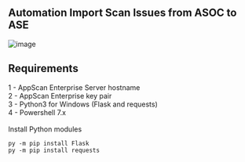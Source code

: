 ## Automation Import Scan Issues from ASOC to ASE

![image](https://user-images.githubusercontent.com/69405400/183984137-f057dc47-d958-4ab7-b3e2-5a43c53b2f7b.png)


## Requirements
1 - AppScan Enterprise Server hostname<br>
2 - AppScan Enterprise key pair<br>
3 - Python3 for Windows (Flask and requests)<br>
4 - Powershell 7.x<br>
<br>
Install Python modules<br>
```
py -m pip install Flask
py -m pip install requests
```
